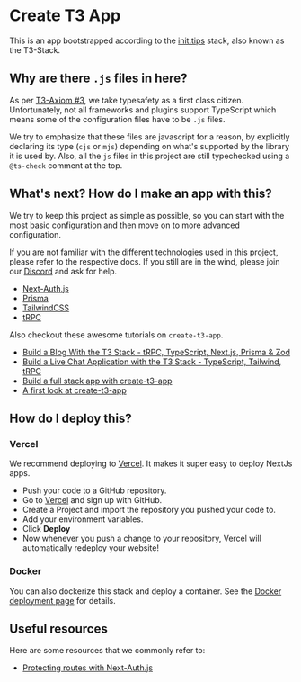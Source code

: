 # Create T3 App

This is an app bootstrapped according to the [init.tips](https://init.tips)
stack, also known as the T3-Stack.

## Why are there `.js` files in here?

As per
[T3-Axiom #3](https://github.com/t3-oss/create-t3-app/tree/next#3-typesafety-isnt-optional),
we take typesafety as a first class citizen. Unfortunately, not all frameworks
and plugins support TypeScript which means some of the configuration files have
to be `.js` files.

We try to emphasize that these files are javascript for a reason, by explicitly
declaring its type (`cjs` or `mjs`) depending on what's supported by the library
it is used by. Also, all the `js` files in this project are still typechecked
using a `@ts-check` comment at the top.

## What's next? How do I make an app with this?

We try to keep this project as simple as possible, so you can start with the
most basic configuration and then move on to more advanced configuration.

If you are not familiar with the different technologies used in this project,
please refer to the respective docs. If you still are in the wind, please join
our [Discord](https://t3.gg/discord) and ask for help.

-   [Next-Auth.js](https://next-auth.js.org)
-   [Prisma](https://prisma.io)
-   [TailwindCSS](https://tailwindcss.com)
-   [tRPC](https://trpc.io)

Also checkout these awesome tutorials on `create-t3-app`.

-   [Build a Blog With the T3 Stack - tRPC, TypeScript, Next.js, Prisma & Zod](https://www.youtube.com/watch?v=syEWlxVFUrY)
-   [Build a Live Chat Application with the T3 Stack - TypeScript, Tailwind, tRPC](https://www.youtube.com/watch?v=dXRRY37MPuk)
-   [Build a full stack app with create-t3-app](https://www.nexxel.dev/blog/ct3a-guestbook)
-   [A first look at create-t3-app](https://dev.to/ajcwebdev/a-first-look-at-create-t3-app-1i8f)

## How do I deploy this?

### Vercel

We recommend deploying to
[Vercel](https://vercel.com/?utm_source=t3-oss&utm_campaign=oss). It makes it
super easy to deploy NextJs apps.

-   Push your code to a GitHub repository.
-   Go to [Vercel](https://vercel.com/?utm_source=t3-oss&utm_campaign=oss) and
    sign up with GitHub.
-   Create a Project and import the repository you pushed your code to.
-   Add your environment variables.
-   Click **Deploy**
-   Now whenever you push a change to your repository, Vercel will automatically
    redeploy your website!

### Docker

You can also dockerize this stack and deploy a container. See the
[Docker deployment page](https://create-t3-app-nu.vercel.app/en/deployment/docker)
for details.

## Useful resources

Here are some resources that we commonly refer to:

-   [Protecting routes with Next-Auth.js](https://next-auth.js.org/configuration/nextjs#unstable_getserversession)
